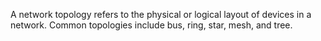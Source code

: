 A network topology refers to the physical or logical layout of devices in a network. Common topologies include bus, ring, star, mesh, and tree.
